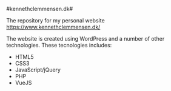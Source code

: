 #kennethclemmensen.dk#

The repository for my personal website https://www.kennethclemmensen.dk/

The website is created using WordPress and a number of other technologies. These tecnologies includes:
* HTML5
* CSS3
* JavaScript/jQuery
* PHP
* VueJS